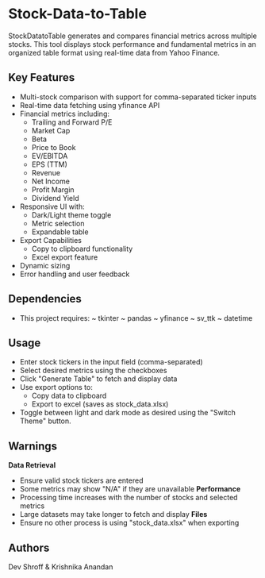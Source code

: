 # Stock-Data-to-Table
StockDatatoTable generates and compares financial metrics across multiple stocks. This tool displays stock performance and fundamental metrics in an organized table format using real-time data from Yahoo Finance.

## Key Features
- Multi-stock comparison with support for comma-separated ticker inputs
- Real-time data fetching using yfinance API
- Financial metrics including:
    - Trailing and Forward P/E
    - Market Cap
    - Beta
    - Price to Book
    - EV/EBITDA
    - EPS (TTM)
    - Revenue
    - Net Income
    - Profit Margin
    - Dividend Yield
- Responsive UI with:
    - Dark/Light theme toggle
    - Metric selection
    - Expandable table 
- Export Capabilities
    - Copy to clipboard functionality
    - Excel export feature
- Dynamic sizing 
- Error handling and user feedback 

## Dependencies
- This project requires:
    ~ tkinter
    ~ pandas
    ~ yfinance
    ~ sv_ttk
    ~ datetime

## Usage
- Enter stock tickers in the input field (comma-separated)
- Select desired metrics using the checkboxes
- Click "Generate Table" to fetch and display data 
- Use export options to:
    - Copy data to clipboard
    - Export to excel (saves as stock_data.xlsx)
- Toggle between light and dark mode as desired using the 
"Switch Theme" button.

## Warnings
**Data Retrieval**
- Ensure valid stock tickers are entered
- Some metrics may show "N/A" if they are unavailable
**Performance**
- Processing time increases with the number of stocks and selected metrics
- Large datasets may take longer to fetch and display
**Files**
- Ensure no other process is using "stock_data.xlsx" when exporting

## Authors 
Dev Shroff & Krishnika Anandan




